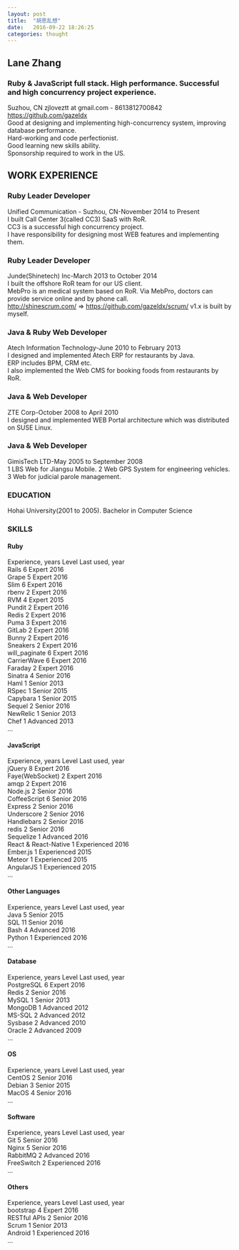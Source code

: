 ```yaml
---
layout: post
title:  "胡思乱想"
date:   2016-09-22 18:26:25
categories: thought
---
```


## Lane Zhang

### Ruby & JavaScript full stack. High performance. Successful and high concurrency project experience.
Suzhou, CN
zjloveztt at gmail.com - 8613812700842  
https://github.com/gazeldx  
Good at designing and implementing high-concurrency system, improving database performance.  
Hard-working and code perfectionist.  
Good learning new skills ability.  
Sponsorship required to work in the US.

## WORK EXPERIENCE

### Ruby Leader Developer

Unified Communication - Suzhou, CN-November 2014 to Present  
I built Call Center 3(called CC3) SaaS with RoR.  
CC3 is a successful high concurrency project.  
I have responsibility for designing most WEB features and implementing them. 
 
### Ruby Leader Developer

Junde(Shinetech) Inc-March 2013 to October 2014  
I built the offshore RoR team for our US client.   
MebPro is an medical system based on RoR. Via MebPro, doctors can provide service online and by phone call.   
http://shinescrum.com/ => https://github.com/gazeldx/scrum/ v1.x is built by myself.

### Java & Ruby Web Developer

Atech Information Technology-June 2010 to February 2013  
I designed and implemented Atech ERP for restaurants by Java.   
ERP includes BPM, CRM etc.   
I also implemented the Web CMS for booking foods from restaurants by RoR.

### Java & Web Developer

ZTE Corp-October 2008 to April 2010  
I designed and implemented WEB Portal architecture which was distributed on SUSE Linux.  

### Java & Web Developer

GimisTech LTD-May 2005 to September 2008  
1 LBS Web for Jiangsu Mobile. 2 Web GPS System for engineering vehicles. 3 Web for judicial parole management.  

### EDUCATION

Hohai University(2001 to 2005). Bachelor in Computer Science  

### SKILLS

#### Ruby  

Experience, years Level Last used, year  
Rails 6 Expert 2016  
Grape 5 Expert 2016  
Slim 6 Expert 2016  
rbenv 2 Expert 2016   
RVM 4 Expert 2015  
Pundit 2 Expert 2016  
Redis 2 Expert 2016  
Puma 3 Expert 2016  
GitLab 2 Expert 2016  
Bunny 2 Expert 2016  
Sneakers 2 Expert 2016  
will_paginate 6 Expert 2016  
CarrierWave 6 Expert 2016  
Faraday 2 Expert 2016  
Sinatra 4 Senior 2016  
Haml 1 Senior 2013  
RSpec 1 Senior 2015  
Capybara 1 Senior 2015  
Sequel 2 Senior 2016  
NewRelic 1 Senior 2013  
Chef 1 Advanced 2013  
...  
 
#### JavaScript  

Experience, years Level Last used, year  
jQuery 8 Expert 2016  
Faye(WebSocket) 2 Expert 2016  
amqp 2 Expert 2016  
Node.js 2 Senior 2016  
CoffeeScript 6 Senior 2016  
Express 2 Senior 2016  
Underscore 2 Senior 2016  
Handlebars 2 Senior 2016  
redis 2 Senior 2016  
Sequelize 1 Advanced 2016  
React & React-Native 1 Experienced 2016  
Ember.js 1 Experienced 2015  
Meteor 1 Experienced 2015  
AngularJS 1 Experienced 2015  
...  
 
#### Other Languages  

Experience, years Level Last used, year  
Java 5 Senior 2015  
SQL 11 Senior 2016  
Bash 4 Advanced 2016  
Python 1 Experienced 2016  
...  
 
#### Database  

Experience, years Level Last used, year  
PostgreSQL 6 Expert 2016  
Redis 2 Senior 2016  
MySQL 1 Senior 2013  
MongoDB 1 Advanced 2012  
MS-SQL 2 Advanced 2012  
Sysbase 2 Advanced 2010  
Oracle 2 Advanced 2009  
...  
 
#### OS  

Experience, years Level Last used, year  
CentOS 2 Senior 2016  
Debian 3 Senior 2015  
MacOS 4 Senior 2016  
...  
 
#### Software
  
Experience, years Level Last used, year  
Git 5 Senior 2016  
Nginx 5 Senior 2016  
RabbitMQ 2 Advanced 2016  
FreeSwitch 2 Experienced 2016  
...  
 
#### Others 
 
 
Experience, years Level Last used, year  
bootstrap 4 Expert 2016  
RESTful APIs 2 Senior 2016  
Scrum 1 Senior 2013  
Android 1 Experienced 2016  
...
